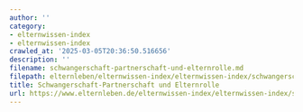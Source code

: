 ```yaml
---
author: ''
category:
- elternwissen-index
- elternwissen-index
crawled_at: '2025-03-05T20:36:50.516656'
description: ''
filename: schwangerschaft-partnerschaft-und-elternrolle.md
filepath: elternleben/elternwissen-index/elternwissen-index/schwangerschaft-partnerschaft-und-elternrolle.md
title: Schwangerschaft-Partnerschaft und Elternrolle
url: https://www.elternleben.de/elternwissen-index/elternwissen-index/schwangerschaft-partnerschaft-und-elternrolle/
---
```




